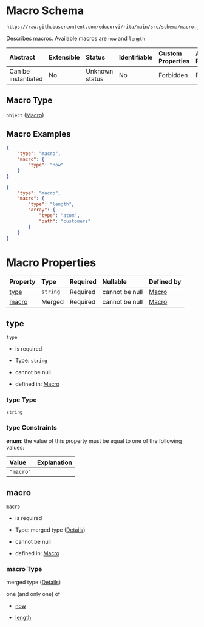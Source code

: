 # Macro Schema

```txt
https://raw.githubusercontent.com/educorvi/rita/main/src/schema/macro.json
```

Describes macros. Available macros are `now` and `length`

| Abstract            | Extensible | Status         | Identifiable | Custom Properties | Additional Properties | Access Restrictions | Defined In                                                       |
| :------------------ | :--------- | :------------- | :----------- | :---------------- | :-------------------- | :------------------ | :--------------------------------------------------------------- |
| Can be instantiated | No         | Unknown status | No           | Forbidden         | Forbidden             | none                | [macro.json](../../src/schema/macro.json 'open original schema') |

## Macro Type

`object` ([Macro](macro.md))

## Macro Examples

```json
{
    "type": "macro",
    "macro": {
        "type": "now"
    }
}
```

```json
{
    "type": "macro",
    "macro": {
        "type": "length",
        "array": {
            "type": "atom",
            "path": "customers"
        }
    }
}
```

# Macro Properties

| Property        | Type     | Required | Nullable       | Defined by                                                                                                                        |
| :-------------- | :------- | :------- | :------------- | :-------------------------------------------------------------------------------------------------------------------------------- |
| [type](#type)   | `string` | Required | cannot be null | [Macro](macro-properties-type.md 'https://raw.githubusercontent.com/educorvi/rita/main/src/schema/macro.json#/properties/type')   |
| [macro](#macro) | Merged   | Required | cannot be null | [Macro](macro-properties-macro.md 'https://raw.githubusercontent.com/educorvi/rita/main/src/schema/macro.json#/properties/macro') |

## type

`type`

-   is required

-   Type: `string`

-   cannot be null

-   defined in: [Macro](macro-properties-type.md 'https://raw.githubusercontent.com/educorvi/rita/main/src/schema/macro.json#/properties/type')

### type Type

`string`

### type Constraints

**enum**: the value of this property must be equal to one of the following values:

| Value     | Explanation |
| :-------- | :---------- |
| `"macro"` |             |

## macro

`macro`

-   is required

-   Type: merged type ([Details](macro-properties-macro.md))

-   cannot be null

-   defined in: [Macro](macro-properties-macro.md 'https://raw.githubusercontent.com/educorvi/rita/main/src/schema/macro.json#/properties/macro')

### macro Type

merged type ([Details](macro-properties-macro.md))

one (and only one) of

-   [now](macro-properties-macro-oneof-now.md 'check type definition')

-   [length](macro-properties-macro-oneof-length.md 'check type definition')

